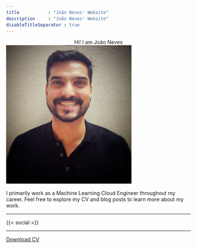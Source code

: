 ```yaml
---
title           : "João Neves' Website"
description     : "João Neves' Website"
disableTitleSeparator : true
---
```


<div style="text-align: center"> 
Hi! I am João Neves
</div>

<img src="/profile-picture.jpeg" alt="Profile Picture" class="round-frame">

I primarily work as a Machine Learning Cloud Engineer throughout my career. Feel free to explore my CV and blog posts to learn more about my work.

---
{{< social >}}

---
 <a href="/cv.pdf" download>Download CV</a>
